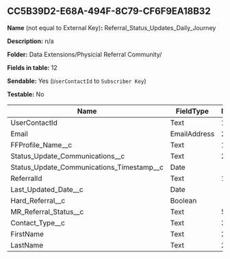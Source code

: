 ## CC5B39D2-E68A-494F-8C79-CF6F9EA18B32

**Name** (not equal to External Key)**:** Referral_Status_Updates_Daily_Journey

**Description:** n/a

**Folder:** Data Extensions/Physicial Referral Community/

**Fields in table:** 12

**Sendable:** Yes (`UserContactId` to `Subscriber Key`)

**Testable:** No

| Name | FieldType | MaxLength | IsPrimaryKey | IsNullable | DefaultValue |
| --- | --- | --- | --- | --- | --- |
| UserContactId | Text | 18 | - | - |  |
| Email | EmailAddress | 254 | - | + |  |
| FFProfile_Name__c | Text | 100 | - | + |  |
| Status_Update_Communications__c | Text | 20 | - | + |  |
| Status_Update_Communications_Timestamp__c | Date |  | - | + |  |
| ReferralId | Text | 18 | - | + |  |
| Last_Updated_Date__c | Date |  | - | + |  |
| Hard_Referral__c | Boolean |  | - | + |  |
| MR_Referral_Status__c | Text | 50 | - | + |  |
| Contact_Type__c | Text | 300 | - | + |  |
| FirstName | Text | 255 | - | + |  |
| LastName | Text | 255 | - | + |  |
